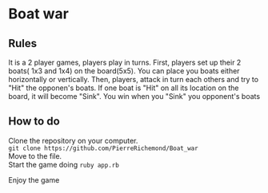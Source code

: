 # Boat war

## Rules
It is a 2 player games, players play in turns.
First, players set up their 2 boats( 1x3 and 1x4) on the board(5x5).
You can place you boats either horizontally or vertically.
Then, players, attack in turn each others and try to "Hit" the opponen's boats.
If one boat is "Hit" on all its location on the board, it will become "Sink".
You win when you "Sink" you opponent's boats

## How to do
Clone the repository on your computer.<br>
```git clone https://github.com/PierreRichemond/Boat_war```<br>
Move to the file.<br>
Start the game doing 
```ruby app.rb```

Enjoy the game
